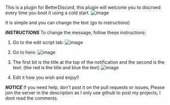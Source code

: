 This is a plugin for BetterDiscord, this plugin will welcome you to discroed every time you boot it using a cold start.
![image](https://user-images.githubusercontent.com/123210633/222764686-5548bdc3-620a-49be-a0b1-373e7f7c42a0.png)





It is simple and you can change the text (go to instructions)




_**INSTRUCTIONS**_
To change the message, follow these instructions:
1) Go to the edit script tab:
 ![image](https://user-images.githubusercontent.com/123210633/222765173-9fcb630b-be32-4f17-b22c-c1ad2d952093.png)





2) Go to here:
![image](https://user-images.githubusercontent.com/123210633/222765337-476aa2b5-2e2b-4750-982a-5b9c1e0ce442.png)




3) The first bit is the title at the top of the notification and the second is the text:  (the red is the title and blue the text)
![image](https://user-images.githubusercontent.com/123210633/222765603-9854a4fb-7173-4688-9b30-1096fd78f727.png)




4) Edit it how you wish and enjoy!!






_**NOTICE**_
If you need help, don't post it on the pull requests or issues, Please join the server in the description as I only use github to post my projects, I dont read the comments.
